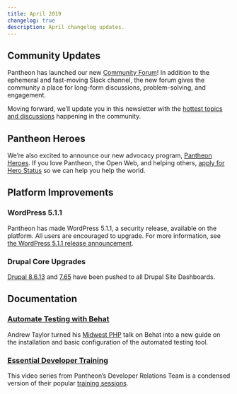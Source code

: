 ```yaml
---
title: April 2019
changelog: true
description: April changelog updates.
---
```


## Community Updates
Pantheon has launched our new [Community Forum](https://discuss.pantheon.io)!  In addition to the ephemeral and fast-moving Slack channel, the new forum gives the community a place for long-form discussions, problem-solving, and engagement.

Moving forward, we’ll update you in this newsletter with the [hottest topics and discussions](https://discuss.pantheon.io/top) happening in the community.

<!-- excerpt -->

## Pantheon Heroes
We’re also excited to announce our new advocacy program, [Pantheon Heroes](https://community.pantheon.io/). If you love Pantheon, the Open Web, and helping others, [apply for Hero Status](https://community.pantheon.io/#apply) so we can help you help the world.

## Platform Improvements
### WordPress 5.1.1
Pantheon has made WordPress 5.1.1, a security release, available on the platform. All users are encouraged to upgrade. For more information, see [the WordPress 5.1.1 release announcement](https://wordpress.org/news/2019/03/wordpress-5-1-1-security-and-maintenance-release/).

### Drupal Core Upgrades
[Drupal 8.6.13](https://www.drupal.org/project/drupal/releases/8.6.13) and [7.65](https://www.drupal.org/project/drupal/releases/7.65) have been pushed to all Drupal Site Dashboards.

## Documentation

### [Automate Testing with Behat](/guides/behat)
Andrew Taylor turned his [Midwest PHP](https://2019.midwestphp.org/) talk on Behat into a new guide on the installation and basic configuration of the automated testing tool.

### [Essential Developer Training](/guides/edt)
This video series from Pantheon’s Developer Relations Team is a condensed version of their popular [training sessions](https://pantheon.io/essential-developer-training).
